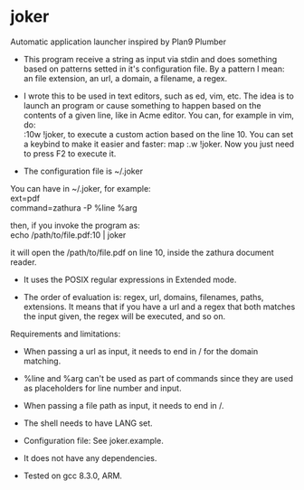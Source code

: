 # joker
Automatic application launcher inspired by Plan9 Plumber

* This program receive a string as input via stdin and does something based on patterns setted in it's configuration file.
By a pattern I mean: an file extension, an url, a domain, a filename, a regex.


* I wrote this to be used in text editors, such as ed, vim, etc.  The idea is to launch
an program or cause something to happen based on the contents of a given line, like
in Acme editor.  You can, for example in vim, do:<br />
:10w !joker, to execute a custom action based on the line 10.  You can set a keybind
to make it easier and faster: map <F2> :.w !joker<CR>.  Now you just need to press
F2 to execute it.


* The configuration file is ~/.joker


You can have in ~/.joker, for example:<br />
ext=pdf<br />
command=zathura -P %line %arg

then, if you invoke the program as:<br />
echo /path/to/file.pdf:10 | joker

it will open the /path/to/file.pdf on line 10, inside the zathura document reader.


* It uses the POSIX regular expressions in Extended mode.

* The order of evaluation is: regex, url, domains, filenames, paths, extensions.  It
means that if you have a url and a regex that both matches the input given, the regex
will be executed, and so on.


Requirements and limitations:
* When passing a url as input, it needs to end in / for the domain matching.
* %line and %arg can't be used as part of commands since they are used as placeholders
for line number and input.
* When passing a file path as input, it needs to end in /.
* The shell needs to have LANG set.


* Configuration file:
See joker.example.

* It does not have any dependencies.
* Tested on gcc 8.3.0, ARM.
